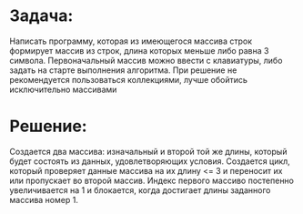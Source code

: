 # Задача:

Написать программу, которая из имеющегося массива строк формирует массив из строк, длина которых меньше либо равна 3 символа. Первоначальный массив можно ввести с клавиатуры, либо задать на старте выполнения алгоритма. При решение не рекомендуется пользоваться коллекциями, лучше обойтись исключительно массивами

# Решение:

Создается два массива: изначальный и второй той же длины, который будет состоять из данных, удовлетворяющих условия. Создается цикл, который проверяет данные массива на их длину <= 3 и переносит их или пропускает во второй массив. Индекс первого массиво постепенно увеличивается на 1 и блокается, когда достигает длины заданного массива номер 1.